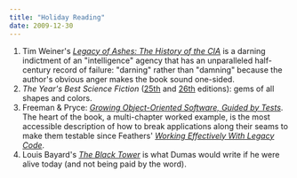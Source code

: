 ```yaml
---
title: "Holiday Reading"
date: 2009-12-30
---
```

<ol>
  <li>Tim Weiner's <a href="http://www.amazon.com/Legacy-Ashes-History-Tim-Weiner/dp/0307389006"><em>Legacy of Ashes: The History of the CIA</em></a> is a darning indictment of an "intelligence" agency that has an unparalleled half-century record of failure: "darning" rather than "damning" because the author's obvious anger makes the book sound one-sided.</li>
  <li><em>The Year's Best Science Fiction</em> (<a href="http://www.amazon.com/Years-Best-Science-Fiction-Twenty-Fifth/dp/B002IT5OQG">25th</a> and <a href="http://www.amazon.com/Years-Best-Science-Fiction-Twenty-Sixth/dp/0312551053">26th</a> editions): gems of all shapes and colors.</li>
  <li>Freeman &amp; Pryce: <a href="http://www.amazon.com/Growing-Object-Oriented-Software-Guided-Tests/dp/0321503627"><em>Growing Object-Oriented Software, Guided by Tests</em></a>. The heart of the book, a multi-chapter worked example, is the most accessible description of how to break applications along their seams to make them testable since Feathers' <a href="http://www.amazon.com/Working-Effectively-Legacy-Michael-Feathers/dp/0131177052"><em>Working Effectively With Legacy Code</em></a>.</li>
  <li>Louis Bayard's <a href="http://www.amazon.com/Black-Tower-Novel-P-S/dp/0061173517"><em>The Black Tower</em></a> is what Dumas would write if he were alive today (and not being paid by the word).</li>
</ol>
